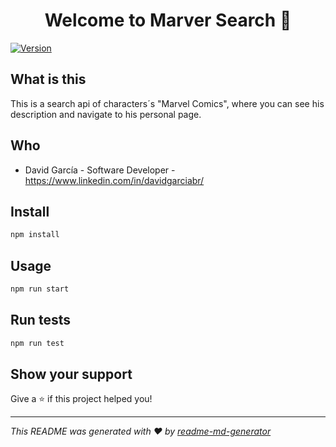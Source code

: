 <h1 align="center">Welcome to Marver Search 👋</h1>
<p>
  <a href="https://www.npmjs.com/package/client" target="_blank">
    <img alt="Version" src="https://img.shields.io/npm/v/client.svg">
  </a>
</p>

## What is this

This is a search api of characters´s "Marvel Comics", where you can see his description and navigate to his personal page.

## Who

- David García - Software Developer - https://www.linkedin.com/in/davidgarciabr/

## Install

```sh
npm install
```

## Usage

```sh
npm run start
```

## Run tests

```sh
npm run test
```

## Show your support

Give a ⭐️ if this project helped you!

***
_This README was generated with ❤️ by [readme-md-generator](https://github.com/kefranabg/readme-md-generator)_

